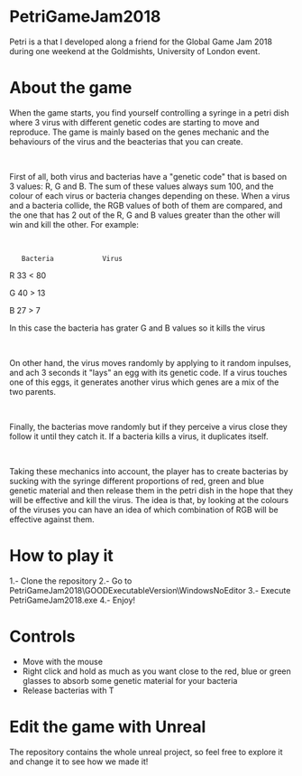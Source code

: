 # PetriGameJam2018
Petri is a that I developed along a friend for the Global Game Jam 2018 during one weekend at the Goldmishts, University of London event.

# About the game

When the game starts, you find yourself controlling a syringe in a petri dish where 3 virus with different genetic codes are starting to move and reproduce. The game is mainly based on the genes mechanic and the behaviours of the virus and the beacterias that you can create.

​

First of all, both virus and bacterias have a "genetic code" that is based on 3 values: R, G and B. The sum of these values always sum 100, and the colour of each virus or bacteria changes depending on these. When a virus and a bacteria collide, the RGB values of both of them are compared, and the one that has 2 out of the R, G and B values greater than the other will win and kill the other. For example:

​

       Bacteria            Virus

R        33         <        80         

G        40         >        13         

B        27         >         7         

 

In this case the bacteria has grater G and B values so it kills the virus     

​

On other hand, the virus moves randomly by applying to it random inpulses, and ach 3 seconds it "lays" an egg with its genetic code. If a virus touches one of this eggs, it generates another virus which genes are a mix of the two parents. 

​

Finally, the bacterias move randomly but if they perceive a virus close they follow it until they catch it. If a bacteria kills a virus, it duplicates itself.

​

Taking these mechanics into account, the player has to create bacterias by sucking with the syringe different proportions of red, green and blue genetic material and then release them in the petri dish in the hope that they will be effective and kill the virus. The idea is that, by looking at the colours of the viruses you can have an idea of which combination of RGB will be effective against them.

# How to play it

1.- Clone the repository
2.- Go to PetriGameJam2018\GOODExecutableVersion\WindowsNoEditor
3.- Execute PetriGameJam2018.exe
4.- Enjoy!

# Controls
- Move with the mouse
- Right click and hold as much as you want close to the red, blue or green glasses to absorb some genetic material for your bacteria
- Release bacterias with T

# Edit the game with Unreal
The repository contains the whole unreal project, so feel free to explore it and change it to see how we made it!
